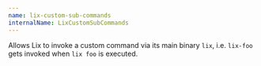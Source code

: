 ```yaml
---
name: lix-custom-sub-commands
internalName: LixCustomSubCommands
---
```

Allows Lix to invoke a custom command via its main binary `lix`, i.e. `lix-foo` gets invoked when `lix foo` is executed.
